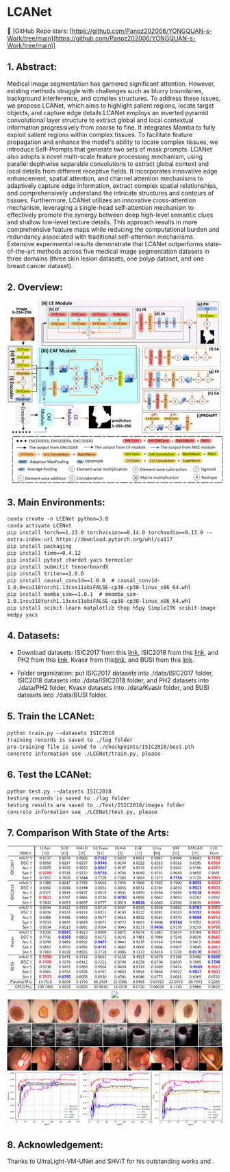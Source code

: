 # LCANet

👋 [GitHub Repo stars: [https://github.com/Panpz202006/YONGQUAN-s-Work/tree/main](https://github.com/Panpz202006/YONGQUAN-s-Work/tree/main)]

## 1. Abstract:

Medical image segmentation has garnered significant attention. However, existing methods struggle with challenges such as blurry boundaries, background interference, and complex structures. To address these issues, we propose LCANet, which aims to highlight salient regions, locate target objects, and capture edge details.LCANet employs an inverted pyramid convolutional layer structure to extract global and local contextual information progressively from coarse to fine. It integrates Mamba to fully exploit salient regions within complex tissues. To facilitate feature propagation and enhance the model's ability to locate complex tissues, we introduce Self-Prompts that generate two sets of mask prompts. LCANet also adopts a novel multi-scale feature processing mechanism, using parallel depthwise separable convolutions to extract global context and local details from different receptive fields. It incorporates innovative edge enhancement, spatial attention, and channel attention mechanisms to adaptively capture edge information, extract complex spatial relationships, and comprehensively understand the intricate structures and contours of tissues. Furthermore, LCANet utilizes an innovative cross-attention mechanism, leveraging a single-head self-attention mechanism to effectively promote the synergy between deep high-level semantic clues and shallow low-level texture details. This approach results in more comprehensive feature maps while reducing the computational burden and redundancy associated with traditional self-attention mechanisms.	Extensive experimental results demonstrate that LCANet outperforms state-of-the-art methods across five medical image segmentation datasets in three domains (three skin lesion datasets, one polyp dataset, and one breast cancer dataset). 

## 2. Overview:

<div align="center">
<img src="Test/Figs/network.png" />
</div>


## 3. Main Environments:

```
conda create -n LCENet python=3.8
conda activate LCENet
pip install torch==1.13.0 torchvision==0.14.0 torchaudio==0.13.0 --extra-index-url https://download.pytorch.org/whl/cu117
pip install packaging
pip install timm==0.4.12
pip install pytest chardet yacs termcolor
pip install submitit tensorboardX
pip install triton==2.0.0
pip install causal_conv1d==1.0.0  # causal_conv1d-1.0.0+cu118torch1.13cxx11abiFALSE-cp38-cp38-linux_x86_64.whl
pip install mamba_ssm==1.0.1  # mmamba_ssm-1.0.1+cu118torch1.13cxx11abiFALSE-cp38-cp38-linux_x86_64.whl
pip install scikit-learn matplotlib thop h5py SimpleITK scikit-image medpy yacs
```

## 4. Datasets: 

- Download datasets: ISIC2017 from this [link](https://challenge.isic-archive.com/data/#2017), ISIC2018 from this [link](https://challenge.isic-archive.com/data/#2018), and PH2 from this [link](https://www.dropbox.com/scl/fi/epzcoqeyr1v9qlv/PH2Dataset.rar?rlkey=6mt2jlvwfkditkyg12xdei6ux&e=1), Kvasir from this[link](https://link.zhihu.com/?target=https%3A//datasets.simula.no/downloads/kvasir-seg.zip), and BUSI from this [link](https://scholar.cu.edu.eg/?q=afahmy/pages/dataset).

- Folder organization: put ISIC2017 datasets into ./data/ISIC2017 folder, ISIC2018 datasets into ./data/ISIC2018 folder, and PH2 datasets into ./data/PH2 folder, Kvasir datasets into ./data/Kvasir folder, and BUSI datasets into ./data/BUSI folder.
  
## 5. Train the LCANet:

```
python train.py --datasets ISIC2018
training records is saved to ./log folder
pre-training file is saved to ./checkpoints/ISIC2018/best.pth
concrete information see ./LCENet/train.py, please
```

## 6. Test the LCANet:

```
python test.py --datasets ISIC2018
testing records is saved to ./log folder
testing results are saved to ./Test/ISIC2018/images folder
concrete information see ./LCENet/test.py, please
```
  
## 7. Comparison With State of the Arts:

<div align="center">
<img src="Test/Figs/comparative_table.png" />
</div>

<div align="center">
<img src="Test/Figs/comparative.png" />
</div>

<div align="center">
<img src="Test/Figs/line.png" />
</div>

<div align="center">
<img src="Test/Figs/curve.png" />
</div>

## 8. Acknowledgement:

Thanks to UltraLight-VM-UNet and SHViT for his outstanding works and .
